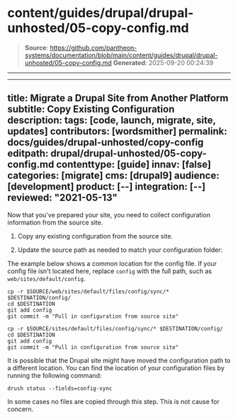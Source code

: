 # content/guides/drupal/drupal-unhosted/05-copy-config.md

> **Source**: https://github.com/pantheon-systems/documentation/blob/main/content/guides/drupal/drupal-unhosted/05-copy-config.md
> **Generated**: 2025-09-20 00:24:39

---

---
title: Migrate a Drupal Site from Another Platform
subtitle: Copy Existing Configuration
description: 
tags: [code, launch, migrate, site, updates]
contributors: [wordsmither]
permalink: docs/guides/drupal-unhosted/copy-config
editpath: drupal/drupal-unhosted/05-copy-config.md
contenttype: [guide]
innav: [false]
categories: [migrate]
cms: [drupal9]
audience: [development]
product: [--]
integration: [--]
reviewed: "2021-05-13"
---

Now that you've prepared your site, you need to collect configuration information from the source site.

1. Copy any existing configuration from the source site.

1. Update the source path as needed to match your configuration folder:

<TabList>

<Tab title="With Nested Docroot" id="code-docroot" active={true}>

The example below shows a common location for the config file. If your config file isn't located here, replace `config` with the full path, such as `web/sites/default/config`.

```bash{promptUser:user}
cp -r $SOURCE/web/sites/default/files/config/sync/* $DESTINATION/config/
cd $DESTINATION
git add config
git commit -m "Pull in configuration from source site"
```

</Tab>

<Tab title="Without Nested Docroot" id="code-nodocroot">

```bash{promptUser:user}
cp -r $SOURCE/sites/default/files/config/sync/* $DESTINATION/config/
cd $DESTINATION
git add config
git commit -m "Pull in configuration from source site"
```

</Tab>

</TabList>

It is possible that the Drupal site might have moved the configuration path to a different location. You can find the location of your configuration files by running the following command:

```bash{promptUser:user}
drush status --fields=config-sync
```

In some cases no files are copied through this step. This is not cause for concern.
